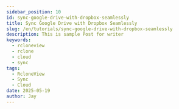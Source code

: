 ```yaml
---
sidebar_position: 10
id: sync-google-drive-with-dropbox-seamlessly
title: Sync Google Drive with Dropbox Seamlessly
slug: /en/tutorials/sync-google-drive-with-dropbox-seamlessly
description: This is sample Post for writer
keywords:
  - rcloneview
  - rclone
  - cloud
  - sync
tags:
  - RcloneView
  - Sync
  - Cloud
date: 2025-05-19
author: Jay
---
```


